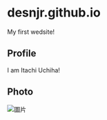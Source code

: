 # desnjr.github.io

My first wedsite!

## Profile

I am Itachi Uchiha!

## Photo

![圖片](https://images6.fanpop.com/image/photos/41900000/Itachi-Uchiha-itachi-uchiha-41946313-690-690.jpg)
